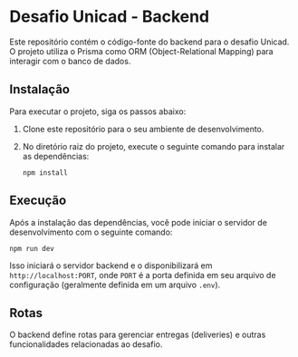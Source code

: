 # Desafio Unicad - Backend

Este repositório contém o código-fonte do backend para o desafio Unicad. O projeto utiliza o Prisma como ORM (Object-Relational Mapping) para interagir com o banco de dados.

## Instalação

Para executar o projeto, siga os passos abaixo:

1. Clone este repositório para o seu ambiente de desenvolvimento.

2. No diretório raiz do projeto, execute o seguinte comando para instalar as dependências:

   ```npm install```

   
## Execução

Após a instalação das dependências, você pode iniciar o servidor de desenvolvimento com o seguinte comando:

   ```npm run dev```

Isso iniciará o servidor backend e o disponibilizará em `http://localhost:PORT`, onde `PORT` é a porta definida em seu arquivo de configuração (geralmente definida em um arquivo `.env`).

## Rotas

O backend define rotas para gerenciar entregas (deliveries) e outras funcionalidades relacionadas ao desafio.
